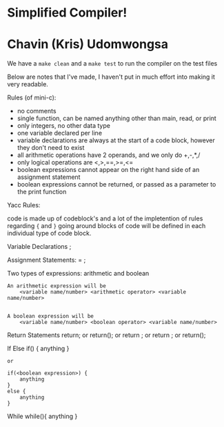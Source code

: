 # Simplified Compiler!

# Chavin (Kris) Udomwongsa 

We have a `make clean` and a `make test` to run the compiler on the test files


Below are notes that I've made, I haven't put in much effort into making it very readable.

Rules (of mini-c):
- no comments
- single function, can be named anything other than main, read, or print
- only integers, no other data type
- one variable declared per line
- variable declarations are always at the start of a code block, however they don't need to exist
- all arithmetic operations have 2 operands, and we only do +,-,*,/
- only logical operations are <,>,==,>=,<=
- boolean expressions cannot appear on the right hand side of an assignment statement
- boolean expressions cannot be returned, or passed as a parameter to the print function

Yacc Rules:

code is made up of codeblock's and a lot of the impletention of rules regarding `{` and `}` going around blocks of code will be defined in each individual type of code block.

Variable Declarations
	<data type> <variable name>;

Assignment Statements:
	<variable name> = <arithmetic expression>;

Two types of expressions: arithmetic and boolean

	An arithmetic expression will be
		<variable name/number> <arithmetic operator> <variable name/number>
		

	A boolean expression will be
		<variable name/number> <boolean operator> <variable name/number>

Return Statements
	return;
	or
	return(<arithmetic expression>);
	or 
	return <arithmetic expression>;
	or
	return <variable name>;
	or
	return(<variable name>);

If Else
	if(<boolean expression>) {
		anything
	}
	
	or

	if(<boolean expression>) {
		anything
	}
	else {
		anything
	}

While
	while(<boolean expression>){
		anything
	}


